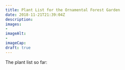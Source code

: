 ```yaml
---
title: Plant List for the Ornamental Forest Garden
date: 2018-11-21T21:39:04Z
description: 
images: 
- 
imageAlt: 
- 
imageCap: 
draft: true
---
```


The plant list so far:

